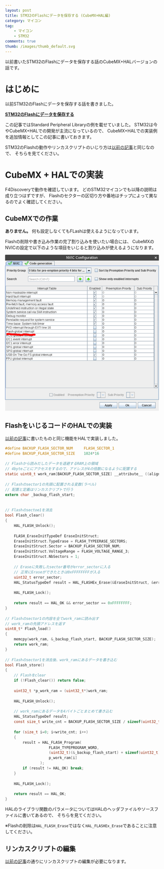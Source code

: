 ```yaml
---
layout: post
title: STM32のFlashにデータを保存する (CubeMX+HAL編)
category: マイコン
tag:
    - マイコン
    - STM32
comments: true
thumb: /images/thumb_default.svg
---
```

以前書いたSTM32のFlashにデータを保存する話のCubeMX+HALバージョンの話です。

# はじめに
以前STM32のFlashにデータを保存する話を書きました。

[**STM32のFlashにデータを保存する**](/posts/2017-09-30-stm32_flash)

この記事ではStandard Peripheral Libraryの例を載せていました。
STM32は今やCubeMX+HALでの開発が主流になっているので、
CubeMX+HALでの実装例を追加情報としてこの記事に書いておきます。

STM32のFlashの動作やリンカスクリプトのいじり方は[以前の記事](/posts/2017-09-30-stm32_flash)と同じなので、
そちらを見てください。


# CubeMX + HALでの実装
F4Discoveryで動作を確認しています。
どのSTM32マイコンでも以降の説明は成り立つはずですが、
Flashのセクターの区切り方や番地はチップによって異なるのでよく確認してください。

## CubeMXでの作業
**ありません。**
何も設定しなくてもFLashは使えるようになっています。

Flashの削除や書き込み作業の完了割り込みを使いたい場合には、
CubeMXのNVICの設定で以下のような項目をいじると割り込みが使えるようになります。

![](/images/stm32_flash_cubemx.png)


## FlashをいじるコードのHALでの実装
[以前の記事](/posts/2017-09-30-stm32_flash)に書いたものと同じ機能をHALで実装しました。


```c
#define BACKUP_FLASH_SECTOR_NUM     FLASH_SECTOR_1
#define BACKUP_FLASH_SECTOR_SIZE    1024*16

// Flashから読みだしたデータを退避するRAM上の領域
// 4byteごとにアクセスをするので、アドレスが4の倍数になるように配置する
static uint8_t work_ram[BACKUP_FLASH_SECTOR_SIZE] __attribute__ ((aligned(4)));

// Flashのsector1の先頭に配置される変数(ラベル)
// 配置と定義はリンカスクリプトで行う
extern char _backup_flash_start;


// Flashのsectoe1を消去
bool Flash_clear()
{
    HAL_FLASH_Unlock();

    FLASH_EraseInitTypeDef EraseInitStruct;
    EraseInitStruct.TypeErase = FLASH_TYPEERASE_SECTORS;
    EraseInitStruct.Sector = BACKUP_FLASH_SECTOR_NUM;
    EraseInitStruct.VoltageRange = FLASH_VOLTAGE_RANGE_3;
    EraseInitStruct.NbSectors = 1;

    // Eraseに失敗したsector番号がerror_sectorに入る
    // 正常にEraseができたときは0xFFFFFFFFが入る
    uint32_t error_sector;
    HAL_StatusTypeDef result = HAL_FLASHEx_Erase(&EraseInitStruct, &error_sector);

    HAL_FLASH_Lock();

    return result == HAL_OK && error_sector == 0xFFFFFFFF;
}

// Flashのsector1の内容を全てwork_ramに読み出す
// work_ramの先頭アドレスを返す
uint8_t* Flash_load()
{
    memcpy(work_ram, &_backup_flash_start, BACKUP_FLASH_SECTOR_SIZE);
    return work_ram;
}

// Flashのsector1を消去後、work_ramにあるデータを書き込む
bool Flash_store()
{
    // Flashをclear
    if (!Flash_clear()) return false;

    uint32_t *p_work_ram = (uint32_t*)work_ram;

    HAL_FLASH_Unlock();

    // work_ramにあるデータを4バイトごとまとめて書き込む
    HAL_StatusTypeDef result;
    const size_t write_cnt = BACKUP_FLASH_SECTOR_SIZE / sizeof(uint32_t);

    for (size_t i=0; i<write_cnt; i++)
    {
        result = HAL_FLASH_Program(
                    FLASH_TYPEPROGRAM_WORD,
                    (uint32_t)(&_backup_flash_start) + sizeof(uint32_t) * i,
                    p_work_ram[i]
                );
        if (result != HAL_OK) break;
    }

    HAL_FLASH_Lock();

    return result == HAL_OK;
}
```

HALのライブラリ関数のパラメータについてはHALのヘッダファイルやソースファイルに書いてあるので、
そちらを見てください。

※Flashの削除は```HAL_FLASH_Erase```ではなく```HAL_FLASHEx_Erase```であることに注意してください。


## リンカスクリプトの編集
[以前の記事](/posts/2017-09-30-stm32_flash)の通りにリンカスクリプトの編集が必要になります。
